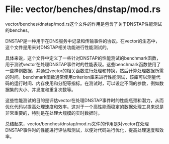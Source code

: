 # File: vector/benches/dnstap/mod.rs

vector/benches/dnstap/mod.rs这个文件的作用是包含了关于DNSTAP性能测试的benches。

DNSTAP是一种用于在DNS服务中记录和传输事件的协议。在vector的生态中，这个文件是用来对DNSTAP相关功能进行性能测试的。

具体来说，这个文件中定义了一些针对DNSTAP的性能测试的benchmark函数，用于测试vector在处理DNSTAP事件时的性能表现。这些benchmark函数使用了一些样例数据，并通过vector的相关函数进行处理和转换，然后计算处理数据所需的时间。benchmark函数通常使用criterion库来进行性能测试，该库可以测量代码的运行时间、内存使用和分配等指标。在测试时，可以设定不同的参数，例如数据集的大小、并发度和重复次数等。

这些性能测试的目的是评估vector在处理DNSTAP事件时的性能瓶颈和潜力，从而优化代码以提高处理速度和效率。这对于一个高性能而稳定的数据处理工具来说是非常重要的，特别是在处理大规模的实时数据时。

总结起来，vector/benches/dnstap/mod.rs文件的作用是对vector在处理DNSTAP事件时的性能进行评估和测试，以便对代码进行优化，提高处理速度和效率。

